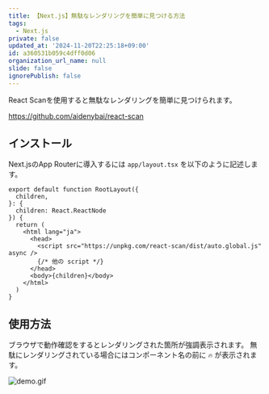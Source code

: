 ```yaml
---
title: 【Next.js】無駄なレンダリングを簡単に見つける方法
tags:
  - Next.js
private: false
updated_at: '2024-11-20T22:25:18+09:00'
id: a360531b059c4dff0d06
organization_url_name: null
slide: false
ignorePublish: false
---
```

React Scanを使用すると無駄なレンダリングを簡単に見つけられます。

https://github.com/aidenybai/react-scan

## インストール

Next.jsのApp Routerに導入するには `app/layout.tsx` を以下のように記述します。

```tsx:app/layout.tsx
export default function RootLayout({
  children,
}: {
  children: React.ReactNode
}) {
  return (
    <html lang="ja">
      <head>
        <script src="https://unpkg.com/react-scan/dist/auto.global.js" async />
        {/* 他の script */}
      </head>
      <body>{children}</body>
    </html>
  )
}

```

## 使用方法

ブラウザで動作確認をするとレンダリングされた箇所が強調表示されます。
無駄にレンダリングされている場合にはコンポーネント名の前に `🔥` が表示されます。

![demo.gif](https://qiita-image-store.s3.ap-northeast-1.amazonaws.com/0/2342443/5fb5d340-7634-5eae-b604-1c3929d030f2.gif)
